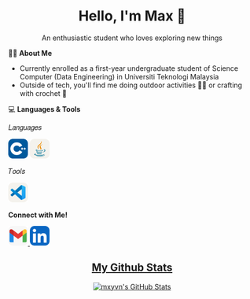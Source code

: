 <h1 align="center">Hello, I'm Max 🤗</h1>

<p align="center">An enthusiastic student who loves exploring new things</p>

👩‍💻 **About Me**
- Currently enrolled as a first-year undergraduate student of Science Computer (Data Engineering) in Universiti Teknologi Malaysia
- Outside of tech, you'll find me doing outdoor activities 🏃‍♀️ or crafting with crochet 🧶

💻 **Languages & Tools**

𝐿𝑎𝑛𝑔𝑢𝑎𝑔𝑒𝑠

<img src="https://raw.githubusercontent.com/tandpfun/skill-icons/65dea6c4eaca7da319e552c09f4cf5a9a8dab2c8/icons/CPP.svg" width="40" height="40"> <img src="https://raw.githubusercontent.com/tandpfun/skill-icons/65dea6c4eaca7da319e552c09f4cf5a9a8dab2c8/icons/Java-Light.svg" width="40" height="40">

𝑇𝑜𝑜𝑙𝑠

<img src="https://raw.githubusercontent.com/tandpfun/skill-icons/65dea6c4eaca7da319e552c09f4cf5a9a8dab2c8/icons/VSCode-Light.svg" width="40" height="40">

**Connect with Me!**

<a href="mailto:mxyvianna@gmail.com"><img src="https://raw.githubusercontent.com/tandpfun/skill-icons/65dea6c4eaca7da319e552c09f4cf5a9a8dab2c8/icons/Gmail-Light.svg" width="40" length="40">
<a href="https://www.linkedin.com/in/maxiviannarobert/"><img src="https://raw.githubusercontent.com/tandpfun/skill-icons/65dea6c4eaca7da319e552c09f4cf5a9a8dab2c8/icons/LinkedIn.svg" width="40" height="40">

<!--<br><a href="https://instagram.com/mxyvnn"><img src="https://raw.githubusercontent.com/rahuldkjain/github-profile-readme-generator/master/src/images/icons/Social/instagram.svg" height="19" width="19"></br>-->

<!--<h3 align="center">My Github Stats</h3>-->

<h2 align="center">My Github Stats</h2>

 <div align="center"><a href="https://awesome-github-stats.azurewebsites.net/index.html??cardType=github&theme=graywhite&preferLogin=true">    <img  alt="mxyvn's GitHub Stats" src="https://awesome-github-stats.azurewebsites.net/user-stats/mxyvn?cardType=github&theme=graywhite&preferLogin=true"/>  </a></div>
